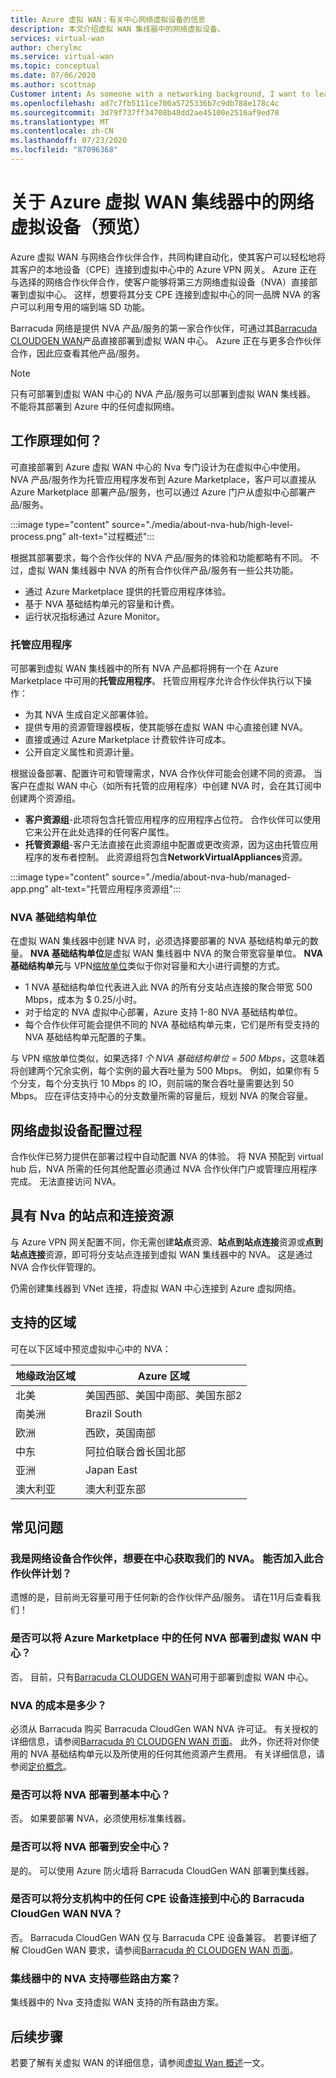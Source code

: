 ```yaml
---
title: Azure 虚拟 WAN：有关中心网络虚拟设备的信息
description: 本文介绍虚拟 WAN 集线器中的网络虚拟设备。
services: virtual-wan
author: cherylmc
ms.service: virtual-wan
ms.topic: conceptual
ms.date: 07/06/2020
ms.author: scottnap
Customer intent: As someone with a networking background, I want to learn about Network Virtual Appliances in the Virtual WAN hub.
ms.openlocfilehash: ad7c7fb5111ce700a5725336b7c9db788e178c4c
ms.sourcegitcommit: 3d79f737ff34708b48dd2ae45100e2516af9ed78
ms.translationtype: MT
ms.contentlocale: zh-CN
ms.lasthandoff: 07/23/2020
ms.locfileid: "87096368"
---
```

# <a name="about-network-virtual-appliance-in-an-azure-virtual-wan-hub-preview"></a>关于 Azure 虚拟 WAN 集线器中的网络虚拟设备（预览）

Azure 虚拟 WAN 与网络合作伙伴合作，共同构建自动化，使其客户可以轻松地将其客户的本地设备（CPE）连接到虚拟中心中的 Azure VPN 网关。 Azure 正在与选择的网络合作伙伴合作，使客户能够将第三方网络虚拟设备（NVA）直接部署到虚拟中心。 这样，想要将其分支 CPE 连接到虚拟中心的同一品牌 NVA 的客户可以利用专用的端到端 SD 功能。

Barracuda 网络是提供 NVA 产品/服务的第一家合作伙伴，可通过其[Barracuda CLOUDGEN WAN](https://www.barracuda.com/products/cloudgenwan)产品直接部署到虚拟 WAN 中心。 Azure 正在与更多合作伙伴合作，因此应查看其他产品/服务。

> [!NOTE]
> 只有可部署到虚拟 WAN 中心的 NVA 产品/服务可以部署到虚拟 WAN 集线器。 不能将其部署到 Azure 中的任何虚拟网络。

## <a name="how-does-it-work"></a><a name="how"></a>工作原理如何？

可直接部署到 Azure 虚拟 WAN 中心的 Nva 专门设计为在虚拟中心中使用。 NVA 产品/服务作为托管应用程序发布到 Azure Marketplace，客户可以直接从 Azure Marketplace 部署产品/服务，也可以通过 Azure 门户从虚拟中心部署产品/服务。

:::image type="content" source="./media/about-nva-hub/high-level-process.png" alt-text="过程概述":::

根据其部署要求，每个合作伙伴的 NVA 产品/服务的体验和功能都略有不同。 不过，虚拟 WAN 集线器中 NVA 的所有合作伙伴产品/服务有一些公共功能。

* 通过 Azure Marketplace 提供的托管应用程序体验。
* 基于 NVA 基础结构单元的容量和计费。
* 运行状况指标通过 Azure Monitor。

### <a name="managed-application"></a><a name="managed"></a>托管应用程序

可部署到虚拟 WAN 集线器中的所有 NVA 产品都将拥有一个在 Azure Marketplace 中可用的**托管应用程序**。 托管应用程序允许合作伙伴执行以下操作：

* 为其 NVA 生成自定义部署体验。
* 提供专用的资源管理器模板，使其能够在虚拟 WAN 中心直接创建 NVA。
* 直接或通过 Azure Marketplace 计费软件许可成本。
* 公开自定义属性和资源计量。

根据设备部署、配置许可和管理需求，NVA 合作伙伴可能会创建不同的资源。 当客户在虚拟 WAN 中心（如所有托管的应用程序）中创建 NVA 时，会在其订阅中创建两个资源组。

* **客户资源组**-此项将包含托管应用程序的应用程序占位符。 合作伙伴可以使用它来公开在此处选择的任何客户属性。
* **托管资源组**-客户无法直接在此资源组中配置或更改资源，因为这由托管应用程序的发布者控制。 此资源组将包含**NetworkVirtualAppliances**资源。

:::image type="content" source="./media/about-nva-hub/managed-app.png" alt-text="托管应用程序资源组":::

### <a name="nva-infrastructure-units"></a><a name="units"></a>NVA 基础结构单位

在虚拟 WAN 集线器中创建 NVA 时，必须选择要部署的 NVA 基础结构单元的数量。 **NVA 基础结构单位**是虚拟 WAN 集线器中 NVA 的聚合带宽容量单位。 **NVA 基础结构单元**与 VPN[缩放单位](pricing-concepts.md#scale-unit)类似于你对容量和大小进行调整的方式。

* 1 NVA 基础结构单位代表进入此 NVA 的所有分支站点连接的聚合带宽 500 Mbps，成本为 $ 0.25/小时。
* 对于给定的 NVA 虚拟中心部署，Azure 支持 1-80 NVA 基础结构单位。
* 每个合作伙伴可能会提供不同的 NVA 基础结构单元束，它们是所有受支持的 NVA 基础结构单元配置的子集。

与 VPN 缩放单位类似，如果选择*1 个 NVA 基础结构单位 = 500 Mbps*，这意味着将创建两个冗余实例，每个实例的最大吞吐量为 500 Mbps。 例如，如果你有 5 个分支，每个分支执行 10 Mbps 的 IO，则前端的聚合吞吐量需要达到 50 Mbps。 应在评估支持中心的分支数量所需的容量后，规划 NVA 的聚合容量。

## <a name="network-virtual-appliance-configuration-process"></a><a name="configuration"></a>网络虚拟设备配置过程

合作伙伴已努力提供在部署过程中自动配置 NVA 的体验。 将 NVA 预配到 virtual hub 后，NVA 所需的任何其他配置必须通过 NVA 合作伙伴门户或管理应用程序完成。 无法直接访问 NVA。

## <a name="site-and-connection-resources-with-nvas"></a><a name="resources"></a>具有 Nva 的站点和连接资源

与 Azure VPN 网关配置不同，你无需创建**站点**资源、**站点到站点连接**资源或**点到站点连接**资源，即可将分支站点连接到虚拟 WAN 集线器中的 NVA。 这是通过 NVA 合作伙伴管理的。

仍需创建集线器到 VNet 连接，将虚拟 WAN 中心连接到 Azure 虚拟网络。

## <a name="supported-regions"></a><a name="regions"></a>支持的区域

可在以下区域中预览虚拟中心中的 NVA：

|地缘政治区域 | Azure 区域|
|---|---|
| 北美| 美国西部、美国中南部、美国东部2   |
| 南美洲 | Brazil South |
| 欧洲 | 西欧，英国南部|
|  中东 | 阿拉伯联合酋长国北部 |
| 亚洲 | Japan East |
| 澳大利亚 | 澳大利亚东部 |

## <a name="faq"></a>常见问题

### <a name="i-am-a-network-appliance-partner-and-want-to-get-our-nva-in-the-hub--can-i-join-this-partner-program"></a>我是网络设备合作伙伴，想要在中心获取我们的 NVA。  能否加入此合作伙伴计划？

遗憾的是，目前尚无容量可用于任何新的合作伙伴产品/服务。 请在11月后查看我们！

### <a name="can-i-deploy-any-nva-from-azure-marketplace-into-the-virtual-wan-hub"></a>是否可以将 Azure Marketplace 中的任何 NVA 部署到虚拟 WAN 中心？

否。 目前，只有[Barracuda CLOUDGEN WAN](https://aka.ms/BarracudaMarketPlaceOffer)可用于部署到虚拟 WAN 中心。

### <a name="what-is-the-cost-of-the-nva"></a>NVA 的成本是多少？

必须从 Barracuda 购买 Barracuda CloudGen WAN NVA 许可证。 有关授权的详细信息，请参阅[Barracuda 的 CLOUDGEN WAN 页面](https://www.barracuda.com/products/cloudgenwan)。 此外，你还将对你使用的 NVA 基础结构单元以及所使用的任何其他资源产生费用。 有关详细信息，请参阅[定价概念](pricing-concepts.md)。

### <a name="can-i-deploy-an-nva-to-a-basic-hub"></a>是否可以将 NVA 部署到基本中心？

否。 如果要部署 NVA，必须使用标准集线器。

### <a name="can-i-deploy-an-nva-into-a-secure-hub"></a>是否可以将 NVA 部署到安全中心？

是的。 可以使用 Azure 防火墙将 Barracuda CloudGen WAN 部署到集线器。

### <a name="can-i-connect-any-cpe-device-in-my-branch-office-to-barracuda-cloudgen-wan-nva-in-the-hub"></a>是否可以将分支机构中的任何 CPE 设备连接到中心的 Barracuda CloudGen WAN NVA？

否。 Barracuda CloudGen WAN 仅与 Barracuda CPE 设备兼容。 若要详细了解 CloudGen WAN 要求，请参阅[Barracuda 的 CLOUDGEN WAN 页面](https://www.barracuda.com/products/cloudgenwan)。

### <a name="what-routing-scenarios-are-supported-with-nva-in-the-hub"></a>集线器中的 NVA 支持哪些路由方案？

集线器中的 Nva 支持虚拟 WAN 支持的所有路由方案。

## <a name="next-steps"></a>后续步骤

若要了解有关虚拟 WAN 的详细信息，请参阅[虚拟 Wan 概述](virtual-wan-about.md)一文。